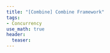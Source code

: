 ```yaml
---
title: "[Combine] Combine Framework"
tags: 
- Concurrency
use_math: true
header: 
  teaser: 
---
```

